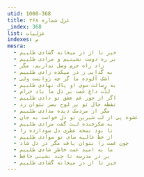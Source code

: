 ```yaml
---
utid: 1000-368
title: غزل شماره ۳۶۸
_index: 368
list: غزلیات
indexes: م
mesra:
  - خیز تا از در میخانه گشادی طلبیم
  - بر ره دوست نشینیم و مرادی طلبیم
  - زاد راه حرم وصل نداریم، مگر
  - به گدایی ز در میکده زادی طلبیم
  - اشک آلوده ما گر چه رَوانست ولی
  - به رسالت سوی او پاک نهادی طلبیم
  - لذّت داغ غمت بر دل ما باد حرام
  - اگر از جور غم عشق تو دادی طلبیم
  - نقطه خال تو بر لوح بصر نتوان زد
  - مگر از مردمک دیده مدادی طلبیم
  - عشوه یی از لب شیرین تو دل خواست به جان
  - به شکرخنده لبت گفت مزادی طلبیم
  - تا بود نسخه عطری دل سودازده را
  - از خط غالیه سای تو سوادی طلبیم
  - چون غمت را نتوان یافت مگر در دل شاد
  - ما به امید غمت خاطرِ شادی طلبیم
  - بر در مدرسه تا چند نشینی حافظ
  - خیز تا از در میخانه گشادی طلبیم
---
```

